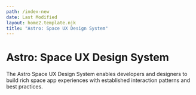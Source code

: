 ```yaml
---
path: /index-new
date: Last Modified
layout: home2.template.njk
title: "Astro: Space UX Design System"
---
```


# Astro: Space UX Design System

The Astro Space UX Design System enables developers and designers to build rich space app experiences with established interaction patterns and best practices.
